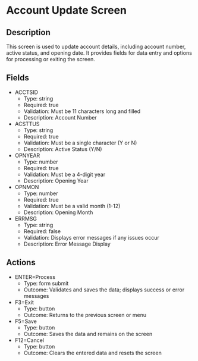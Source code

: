 # Account Update Screen

## Description
This screen is used to update account details, including account number, active status, and opening date. It provides fields for data entry and options for processing or exiting the screen.

## Fields
- ACCTSID
  - Type: string
  - Required: true
  - Validation: Must be 11 characters long and filled
  - Description: Account Number
- ACSTTUS
  - Type: string
  - Required: true
  - Validation: Must be a single character (Y or N)
  - Description: Active Status (Y/N)
- OPNYEAR
  - Type: number
  - Required: true
  - Validation: Must be a 4-digit year
  - Description: Opening Year
- OPNMON
  - Type: number
  - Required: true
  - Validation: Must be a valid month (1-12)
  - Description: Opening Month
- ERRMSG
  - Type: string
  - Required: false
  - Validation: Displays error messages if any issues occur
  - Description: Error Message Display

## Actions
- ENTER=Process
  - Type: form submit
  - Outcome: Validates and saves the data; displays success or error messages
- F3=Exit
  - Type: button
  - Outcome: Returns to the previous screen or menu
- F5=Save
  - Type: button
  - Outcome: Saves the data and remains on the screen
- F12=Cancel
  - Type: button
  - Outcome: Clears the entered data and resets the screen
